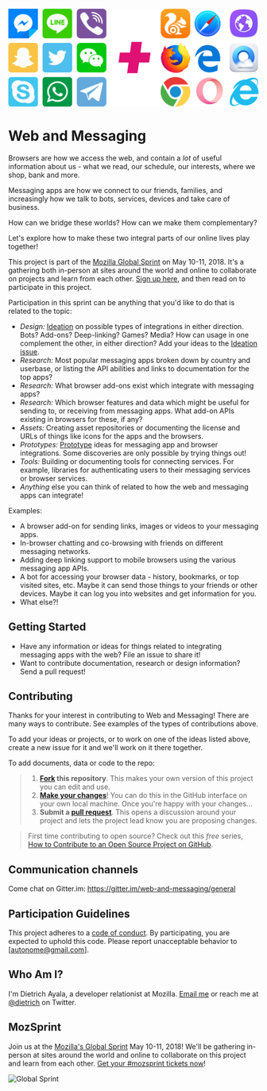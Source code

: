 ![messaging apps and web browsers](/web-and-messaging.png?raw=true "Messaging apps and web browsers.")

# Web and Messaging

Browsers are how we access the web, and contain a *lot* of useful information about us - what we read, our schedule, our interests, where we shop, bank and more.

Messaging apps are how we connect to our friends, families, and increasingly how we talk to bots, services, devices and take care of business.

How can we bridge these worlds? How can we make them complementary?

Let's explore how to make these two integral parts of our online lives play together!

This project is part of the [Mozilla Global Sprint](https://foundation.mozilla.org/opportunity/global-sprint/) on May 10-11, 2018.
It's a gathering both in-person at sites around the world and online to collaborate on projects and learn from each other.
[Sign up here](https://foundation.mozilla.org/opportunity/global-sprint/participate/), and then read on to participate in this project.

Participation in this sprint can be anything that you'd like to do that is related to the topic:

* *Design:* [Ideation](https://toolkit.mozilla.org/method/idea-generation/) on possible types of integrations in either direction. Bots? Add-ons? Deep-linking? Games? Media? How can usage in one complement the other, in either direction? Add your ideas to the [Ideation issue](https://github.com/autonome/web-and-messaging/issues/1).
* *Research:* Most popular messaging apps broken down by country and userbase, or listing the API abilities and links to documentation for the top apps?
* *Research:* What browser add-ons exist which integrate with messaging apps?
* *Research:* Which browser features and data which might be useful for sending to, or receiving from messaging apps. What add-on APIs existing in browsers for these, if any?
* *Assets:* Creating asset repositories or documenting the license and URLs of things like icons for the apps and the browsers.
* *Prototypes:* [Prototype](https://toolkit.mozilla.org/methods/) ideas for messaging app and browser integrations. Some discoveries are only possible by trying things out!
* *Tools:* Building or documenting tools for connecting services. For example, libraries for authenticating users to their messaging services or browser services.
* *Anything* else you can think of related to how the web and messaging apps can integrate!

Examples:

* A browser add-on for sending links, images or videos to your messaging apps.
* In-browser chatting and co-browsing with friends on different messaging networks.
* Adding deep linking support to mobile browsers using the various messaging app APIs.
* A bot for accessing your browser data - history, bookmarks, or top visited sites, etc. Maybe it can send those things to your friends or other devices. Maybe it can log you into websites and get information for you.
* What else?!

## Getting Started

* Have any information or ideas for things related to integrating messaging apps with the web? File an issue to share it!
* Want to contribute documentation, research or design information? Send a pull request!

## Contributing

Thanks for your interest in contributing to Web and Messaging! There are many ways to contribute. See examples of the types of contributions above.

To add your ideas or projects, or to work on one of the ideas listed above, create a new issue for it and we'll work on it there together.

To add documents, data or code to the repo:

> 1. **[Fork](https://help.github.com/articles/fork-a-repo/) this repository**. This makes your own version of this project you can edit and use.
> 2. **[Make your changes](https://guides.github.com/activities/forking/#making-changes)**! You can do this in the GitHub interface on your own local machine. Once you're happy with your changes...
> 3. **Submit a [pull request](https://help.github.com/articles/proposing-changes-to-a-project-with-pull-requests/)**. This opens a discussion around your project and lets the project lead know you are proposing changes.

> First time contributing to open source? Check out this *free* series, [How to Contribute to an Open Source Project on GitHub](https://egghead.io/series/how-to-contribute-to-an-open-source-project-on-github).

## Communication channels

Come chat on Gitter.im: https://gitter.im/web-and-messaging/general

## Participation Guidelines

This project adheres to a [code of conduct](CODE_OF_CONDUCT.md). By participating, you are expected to uphold this code. Please report unacceptable behavior to [autonome@gmail.com].

## Who Am I?

I'm Dietrich Ayala, a developer relationist at Mozilla. [Email me](mailto:autonome@gmail.com) or reach me at [@dietrich](https://twitter.com/dietrich) on Twitter.

## MozSprint

Join us at the [Mozilla's Global Sprint](http://mzl.la/global-sprint/) May 10-11, 2018! We'll be gathering in-person at sites around the world and online to collaborate on this project and learn from each other. [Get your #mozsprint tickets now](http://mzl.la/global-sprint/)!

![Global Sprint](https://user-images.githubusercontent.com/617994/37716586-3b0397a0-2cf5-11e8-8c6f-bad01f67f50e.jpg)
